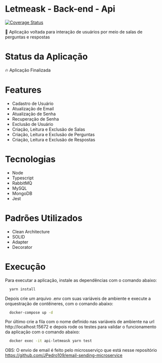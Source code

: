 # Letmeask - Back-end - Api
[![Coverage Status](https://coveralls.io/repos/github/JPedro109/letmeask-back-end/badge.svg?branch=staging)](https://coveralls.io/github/JPedro109/letmeask-back-end?branch=staging)

<p>🚀 Aplicação voltada para interação de usuários por meio de salas de perguntas e respostas</p>

# Status da Aplicação
<p>🔥 Aplicação Finalizada</p>

# Features
- Cadastro de Usuário
- Atualização de Email
- Atualização de Senha
- Recuperação de Senha
- Exclusão de Usuário
- Criação, Leitura e Exclusão de Salas
- Criação, Leitura e Exclusão de Perguntas
- Criação, Leitura e Exclusão de Respostas

# Tecnologias
- Node
- Typescript
- RabbitMQ
- MySQL
- MongoDB
- Jest

# Padrões Utilizados
- Clean Architecture
- SOLID
- Adapter
- Decorator

# Execução

Para executar a aplicação, instale as dependências com o comando abaixo:
```sh
  yarn install
```

Depois crie um arquivo .env com suas variáveis de ambiente e execute a orquestração de contêineres, com o comando abaixo:

```sh
  docker-compose up -d
```

Por último crie a fila com o nome definido nas variáveis de ambiente na url http://localhost:15672 e depois rode os testes para validar o funcionamento da aplicação com o comando abaixo:

```sh
  docker exec -it api-letmeask yarn test
```

OBS: O envio de email é feito pelo microsserviço que está nesse repositório https://github.com/JPedro109/email-sending-microservice